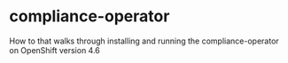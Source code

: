 # compliance-operator
How to that walks through installing and running the compliance-operator on OpenShift version 4.6 

